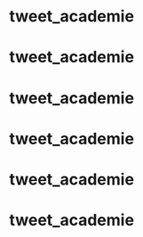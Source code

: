 # tweet_academie
# tweet_academie
# tweet_academie
# tweet_academie
# tweet_academie
# tweet_academie
